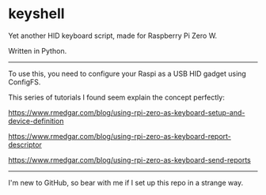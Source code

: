 # keyshell
Yet another HID keyboard script, made for Raspberry Pi Zero W.

Written in Python.

----

To use this, you need to configure your Raspi as a USB HID gadget using ConfigFS.

This series of tutorials I found seem explain the concept perfectly:

https://www.rmedgar.com/blog/using-rpi-zero-as-keyboard-setup-and-device-definition

https://www.rmedgar.com/blog/using-rpi-zero-as-keyboard-report-descriptor

https://www.rmedgar.com/blog/using-rpi-zero-as-keyboard-send-reports

----

I'm new to GitHub, so bear with me if I set up this repo in a strange way.
